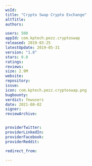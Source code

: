 ```yaml
---
wsId: 
title: "Crypto Swap Crypto Exchange"
altTitle: 
authors:

users: 500
appId: com.kptech.pezz.cryptoswap
released: 2019-03-25
latestUpdate: 2019-05-31
version: "1.8"
stars: 0.0
ratings: 
reviews: 
size: 2.9M
website: 
repository: 
issue: 
icon: com.kptech.pezz.cryptoswap.png
bugbounty: 
verdict: fewusers
date: 2021-08-02
signer: 
reviewArchive:


providerTwitter: 
providerLinkedIn: 
providerFacebook: 
providerReddit: 

redirect_from:

---
```



